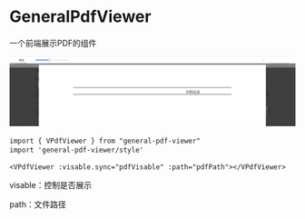 # GeneralPdfViewer

一个前端展示PDF的组件

![image-20241107094814662](https://raw.githubusercontent.com/Alan1034/PicturesServer/main/PicGo_imgs/202411070951481.png)

```
import { VPdfViewer } from "general-pdf-viewer"
import 'general-pdf-viewer/style'
```

```
<VPdfViewer :visable.sync="pdfVisable" :path="pdfPath"></VPdfViewer>
```

visable：控制是否展示

path：文件路径